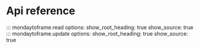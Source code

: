 # Api reference

::: mondaytoframe.read
    options:
      show_root_heading: true
      show_source: true
::: mondaytoframe.update
    options:
      show_root_heading: true
      show_source: true
